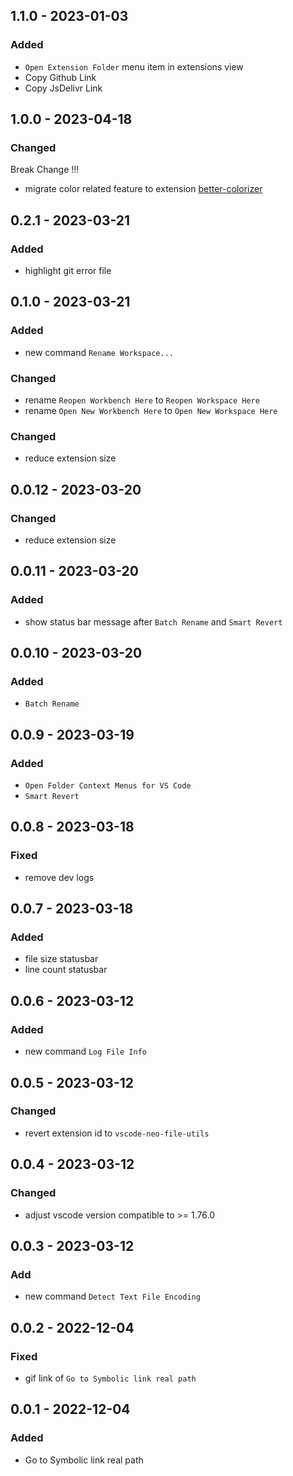 <!-- https://keepachangelog.com/en/1.0.0/ -->

## 1.1.0 - 2023-01-03

### Added

- `Open Extension Folder` menu item in extensions view
- Copy Github Link
- Copy JsDelivr Link

## 1.0.0 - 2023-04-18

### Changed

Break Change !!!

- migrate color related feature to extension [better-colorizer](https://github.com/tjx666/better-colorizer)

## 0.2.1 - 2023-03-21

### Added

- highlight git error file

## 0.1.0 - 2023-03-21

### Added

- new command `Rename Workspace...`

### Changed

- rename `Reopen Workbench Here` to `Reopen Workspace Here`
- rename `Open New Workbench Here` to `Open New Workspace Here`

### Changed

- reduce extension size

## 0.0.12 - 2023-03-20

### Changed

- reduce extension size

## 0.0.11 - 2023-03-20

### Added

- show status bar message after `Batch Rename` and `Smart Revert`

## 0.0.10 - 2023-03-20

### Added

- `Batch Rename`

## 0.0.9 - 2023-03-19

### Added

- `Open Folder Context Menus for VS Code`
- `Smart Revert`

## 0.0.8 - 2023-03-18

### Fixed

- remove dev logs

## 0.0.7 - 2023-03-18

### Added

- file size statusbar
- line count statusbar

## 0.0.6 - 2023-03-12

### Added

- new command `Log File Info`

## 0.0.5 - 2023-03-12

### Changed

- revert extension id to `vscode-neo-file-utils`

## 0.0.4 - 2023-03-12

### Changed

- adjust vscode version compatible to >= 1.76.0

## 0.0.3 - 2023-03-12

### Add

- new command `Detect Text File Encoding`

## 0.0.2 - 2022-12-04

### Fixed

- gif link of `Go to Symbolic link real path`

## 0.0.1 - 2022-12-04

### Added

- Go to Symbolic link real path
